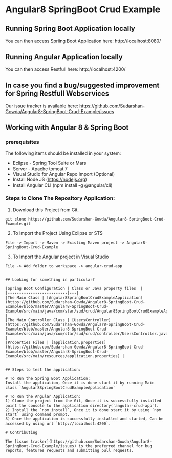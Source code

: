 # Angular8 SpringBoot Crud Example

## Running Spring Boot Application locally

You can then access Spriing Boot Application here: http://localhost:8080/

## Running Angular Application locally

You can then access Restfull here: http://localhost:4200/


## In case you find a bug/suggested improvement for Spring Restfull Webservices
Our issue tracker is available here: https://github.com/Sudarshan-Gowda/Angular8-SpringBoot-Crud-Example/issues


## Working with Angular 8 & Spring Boot

### prerequisites
The following items should be installed in your system:
* Eclipse - Spring Tool Suite or Mars
* Server - Apache tomcat 7
* Visual Studio for Angular Repo Import (Optional)
* Install Node JS (https://nodejs.org)
* Install Angular CLI (npm install -g @angular/cli)
 
 
### Steps to Clone The Repository Application:

1) Download this Project from Git.
```
git clone https://github.com/Sudarshan-Gowda/Angular8-SpringBoot-Crud-Example.git
```
2) To Import the Project Using Eclipse or STS
```
File -> Import -> Maven -> Existing Maven project -> Angular8-SpringBoot-Crud-Example
```
3) To Import the Angular project in Visual Studio
```
File -> Add folder to workspace -> angular-crud-app


## Looking for something in particular?

|Spring Boot Configuration | Class or Java property files  |
|--------------------------|---|
|The Main Class | [Angular8SpringBootCrudExampleApplication](https://github.com/Sudarshan-Gowda/Angular8-SpringBoot-Crud-Example/blob/master/Angular8-SpringBoot-Crud-Example/src/main/java/com/star/sud/crud/Angular8SpringBootCrudExampleApplication.java) |
|The Main Controller Class | [UsersController](https://github.com/Sudarshan-Gowda/Angular8-SpringBoot-Crud-Example/blob/master/Angular8-SpringBoot-Crud-Example/src/main/java/com/star/sud/crud/controller/UsersController.java) |
|Properties Files | [application.properties](https://github.com/Sudarshan-Gowda/Angular8-SpringBoot-Crud-Example/blob/master/Angular8-SpringBoot-Crud-Example/src/main/resources/application.properties) |


## Steps to test the application:

# To Run the Spring Boot Application:
Install the application, Once it is done start it by running Main class `Angular8SpringBootCrudExampleApplication`

# To Run the Angular Application:
1) Clone the project from the Git, Once it is successfully installed point the console to the application directory(`angular-crud-app`).
2) Install the `npm install`, Once it is done start it by using `npm start` using command prompt.
3) Once the application is successfully installed and started, Can be accessed by using url `http://localhost:4200`. 
	
# Contributing

The [issue tracker](https://github.com/Sudarshan-Gowda/Angular8-SpringBoot-Crud-Example/issues) is the preferred channel for bug reports, features requests and submitting pull requests.

